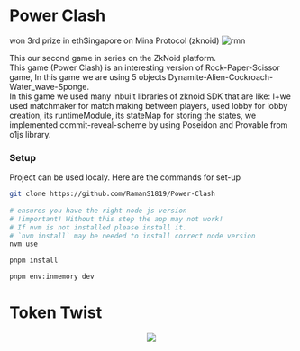 # Power Clash
won 3rd prize in ethSingapore on Mina Protocol (zknoid)
![rmn](https://github.com/user-attachments/assets/f681d997-f0ac-4bcb-9acf-348ecbd11342)


This our second game in series on the ZkNoid platform.\
This game (Power Clash) is an interesting version of Rock-Paper-Scissor game, In this game we are using 5 objects Dynamite-Alien-Cockroach-Water_wave-Sponge.\
In this game we used many inbuilt libraries of zknoid SDK that are like: I+we used matchmaker for match making between players, used lobby for lobby creation, its runtimeModule, its stateMap for storing the states, we implemented commit-reveal-scheme by using Poseidon and Provable from o1js library.

### Setup
Project can be used localy. Here are the commands for set-up

```bash
git clone https://github.com/RamanS1819/Power-Clash
 
# ensures you have the right node js version
# !important! Without this step the app may not work!
# If nvm is not installed please install it. 
# `nvm install` may be needed to install correct node version
nvm use

pnpm install

pnpm env:inmemory dev
```



# Token Twist

<p align="center">
  <img src = "https://github.com/user-attachments/assets/91d51801-9852-4e50-97db-b8b62adb60c9" />
</p>


